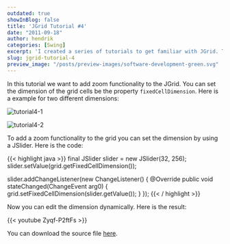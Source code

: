 ```yaml
---
outdated: true
showInBlog: false
title: 'JGrid Tutorial #4'
date: "2011-09-18"
author: hendrik
categories: [Swing]
excerpt: 'I created a series of tutorials to get familiar with JGrid. This is the fourth out of five tutorials.'
slug: jgrid-tutorial-4
preview_image: "/posts/preview-images/software-development-green.svg"
---
```

In this tutorial we want to add zoom functionality to the JGrid. You can set the dimension of the grid cells be the property `fixedCellDimension`. Here is a example for two different dimensions:

![tutorial4-1](/posts/guigarage-legacy/tutorial4-1.png)

![tutorial4-2](/posts/guigarage-legacy/tutorial4-2.png)

To add a zoom functionality to the grid you can set the dimension by using a JSlider. Here is the code:

{{< highlight java >}}
final JSlider slider = new JSlider(32, 256);
slider.setValue(grid.getFixedCellDimension());

slider.addChangeListener(new ChangeListener() {
  @Override
  public void stateChanged(ChangeEvent arg0) {
    grid.setFixedCellDimension(slider.getValue());
  }
});
{{< / highlight >}}

Now you can edit the dimension dynamically. Here is the result:

{{< youtube Zyqf-P2ftFs >}}


You can download the source file [here](/assets/downloads/jgrid/tutorial4.java).
